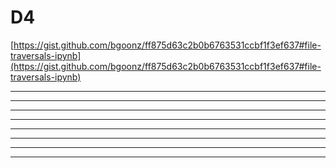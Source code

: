 # D4

[https://gist.github.com/bgoonz/ff875d63c2b0b6763531ccbf1f3ef637#file-traversals-ipynb](https://gist.github.com/bgoonz/ff875d63c2b0b6763531ccbf1f3ef637#file-traversals-ipynb)

---

---

---

---

---

---

---

---